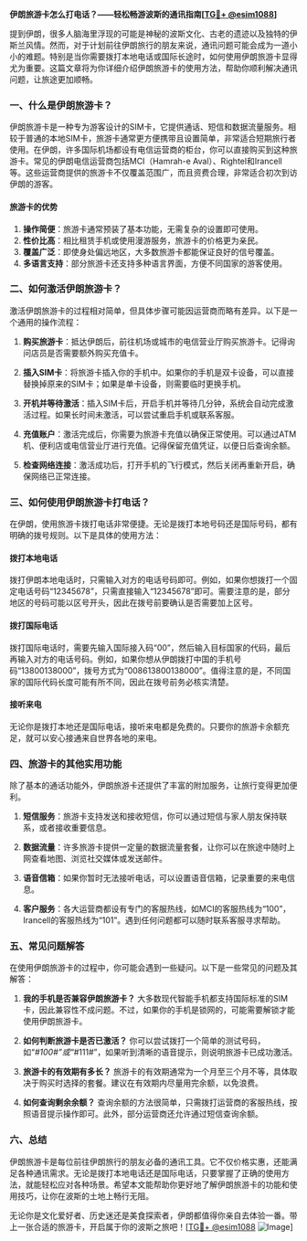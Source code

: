 **伊朗旅游卡怎么打电话？——轻松畅游波斯的通讯指南[[TG💪+ @esim1088](https://t.me/s/esim1088)]**

提到伊朗，很多人脑海里浮现的可能是神秘的波斯文化、古老的遗迹以及独特的伊斯兰风情。然而，对于计划前往伊朗旅行的朋友来说，通讯问题可能会成为一道小小的难题。特别是当你需要拨打本地电话或国际长途时，如何使用伊朗旅游卡显得尤为重要。这篇文章将为你详细介绍伊朗旅游卡的使用方法，帮助你顺利解决通讯问题，让旅途更加顺畅。

### 一、什么是伊朗旅游卡？

伊朗旅游卡是一种专为游客设计的SIM卡，它提供通话、短信和数据流量服务。相较于普通的本地SIM卡，旅游卡通常更方便携带且设置简单，非常适合短期旅行者使用。在伊朗，许多国际机场都设有电信运营商的柜台，你可以直接购买到这种旅游卡。常见的伊朗电信运营商包括MCI（Hamrah-e Aval）、Rightel和Irancell等。这些运营商提供的旅游卡不仅覆盖范围广，而且资费合理，非常适合初次到访伊朗的游客。

#### **旅游卡的优势**
1. **操作简便**：旅游卡通常预装了基本功能，无需复杂的设置即可使用。
2. **性价比高**：相比租赁手机或使用漫游服务，旅游卡的价格更为亲民。
3. **覆盖广泛**：即使身处偏远地区，大多数旅游卡都能保证良好的信号覆盖。
4. **多语言支持**：部分旅游卡还支持多种语言界面，方便不同国家的游客使用。

### 二、如何激活伊朗旅游卡？

激活伊朗旅游卡的过程相对简单，但具体步骤可能因运营商而略有差异。以下是一个通用的操作流程：

1. **购买旅游卡**：抵达伊朗后，前往机场或城市的电信营业厅购买旅游卡。记得询问店员是否需要额外购买充值卡。
   
2. **插入SIM卡**：将旅游卡插入你的手机中。如果你的手机是双卡设备，可以直接替换掉原来的SIM卡；如果是单卡设备，则需要临时更换手机。

3. **开机并等待激活**：插入SIM卡后，开启手机并等待几分钟，系统会自动完成激活过程。如果长时间未激活，可以尝试重启手机或联系客服。

4. **充值账户**：激活完成后，你需要为旅游卡充值以确保正常使用。可以通过ATM机、便利店或电信营业厅进行充值。记得保留充值凭证，以便日后查询余额。

5. **检查网络连接**：激活成功后，打开手机的飞行模式，然后关闭再重新开启，确保网络已正常连接。

### 三、如何使用伊朗旅游卡打电话？

在伊朗，使用旅游卡拨打电话非常便捷。无论是拨打本地号码还是国际号码，都有明确的拨号规则。以下是具体的使用方法：

#### **拨打本地电话**
拨打伊朗本地电话时，只需输入对方的电话号码即可。例如，如果你想拨打一个固定电话号码“12345678”，只需直接输入“12345678”即可。需要注意的是，部分地区的号码可能以区号开头，因此在拨号前要确认是否需要加上区号。

#### **拨打国际电话**
拨打国际电话时，需要先输入国际接入码“00”，然后输入目标国家的代码，最后再输入对方的电话号码。例如，如果你想从伊朗拨打中国的手机号码“13800138000”，拨号方式为“008613800138000”。值得注意的是，不同国家的国际代码长度可能有所不同，因此在拨号前务必核实清楚。

#### **接听来电**
无论你是拨打本地还是国际电话，接听来电都是免费的。只要你的旅游卡余额充足，就可以安心接通来自世界各地的来电。

### 四、旅游卡的其他实用功能

除了基本的通话功能外，伊朗旅游卡还提供了丰富的附加服务，让旅行变得更加便利。

1. **短信服务**：旅游卡支持发送和接收短信，你可以通过短信与家人朋友保持联系，或者接收重要信息。
   
2. **数据流量**：许多旅游卡提供一定量的数据流量套餐，让你可以在旅途中随时上网查看地图、浏览社交媒体或发送邮件。

3. **语音信箱**：如果你暂时无法接听电话，可以设置语音信箱，记录重要的来电信息。

4. **客户服务**：各大运营商都设有专门的客服热线，如MCI的客服热线为“100”，Irancell的客服热线为“101”。遇到任何问题都可以随时联系客服寻求帮助。

### 五、常见问题解答

在使用伊朗旅游卡的过程中，你可能会遇到一些疑问。以下是一些常见的问题及其解答：

1. **我的手机是否兼容伊朗旅游卡？**
   大多数现代智能手机都支持国际标准的SIM卡，因此兼容性不成问题。不过，如果你的手机是锁网的，可能需要解锁才能使用伊朗旅游卡。

2. **如何判断旅游卡是否已激活？**
   你可以尝试拨打一个简单的测试号码，如“*#100#”或“*#111#”，如果听到清晰的语音提示，则说明旅游卡已成功激活。

3. **旅游卡的有效期有多长？**
   旅游卡的有效期通常为一个月至三个月不等，具体取决于购买时选择的套餐。建议在有效期内尽量用完余额，以免浪费。

4. **如何查询剩余余额？**
   查询余额的方法很简单，只需拨打运营商的客服热线，按照语音提示操作即可。此外，部分运营商还允许通过短信查询余额。

### 六、总结

伊朗旅游卡是每位前往伊朗旅行的朋友必备的通讯工具。它不仅价格实惠，还能满足各种通讯需求。无论是拨打本地电话还是国际电话，只要掌握了正确的使用方法，就能轻松应对各种场景。希望本文能帮助你更好地了解伊朗旅游卡的功能和使用技巧，让你在波斯的土地上畅行无阻。

无论你是文化爱好者、历史迷还是美食探索者，伊朗都值得你亲自去体验一番。带上一张合适的旅游卡，开启属于你的波斯之旅吧！[[TG💪+ @esim1088](https://t.me/s/esim1088) ![Image](https://i.postimg.cc/4NQfJmqS/Snipaste-2025-05-13-00-14-12.png)]